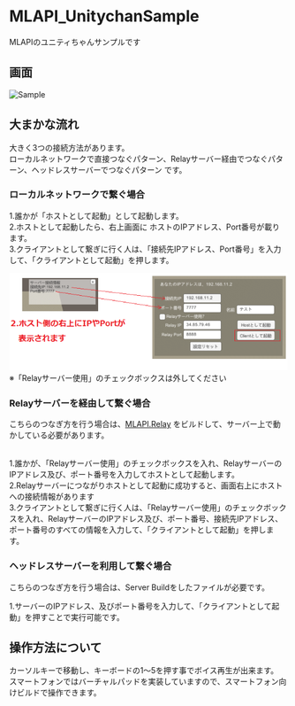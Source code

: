 # MLAPI_UnitychanSample
MLAPIのユニティちゃんサンプルです

## 画面
![Sample](docs/Sample.gif "Sample")


## 大まかな流れ
大きく3つの接続方法があります。<br />
ローカルネットワークで直接つなぐパターン、Relayサーバー経由でつなぐパターン、ヘッドレスサーバーでつなぐパターン です。<br />


### ローカルネットワークで繋ぐ場合
1.誰かが「ホストとして起動」として起動します。 <br />
2.ホストとして起動したら、右上画面に ホストのIPアドレス、Port番号が載ります。<br />
3.クライアントとして繋ぎに行く人は、「接続先IPアドレス、Port番号」を入力して、「クライアントとして起動」を押します。<br />

![](docs/LANHost.png)
※「Relayサーバー使用」のチェックボックスは外してください

### Relayサーバーを経由して繋ぐ場合

こちらのつなぎ方を行う場合は、[MLAPI.Relay](https://github.com/MidLevel/MLAPI.Relay) をビルドして、サーバー上で動かしている必要があります。<br />
<br />

1.誰かが、「Relayサーバー使用」のチェックボックスを入れ、RelayサーバーのIPアドレス及び、ポート番号を入力してホストとして起動します。<br />
2.Relayサーバーにつながりホストとして起動に成功すると、画面右上にホストへの接続情報があります<br />
3.クライアントとして繋ぎに行く人は、「Relayサーバー使用」のチェックボックスを入れ、RelayサーバーのIPアドレス及び、ポート番号、接続先IPアドレス、ポート番号のすべての情報を入力して、「クライアントとして起動」を押します。<br />

### ヘッドレスサーバーを利用して繋ぐ場合

こちらのつなぎ方を行う場合は、Server Buildをしたファイルが必要です。<br />


1.サーバーのIPアドレス、及びポート番号を入力して、「クライアントとして起動」を押すことで実行可能です。

## 操作方法について
カーソルキーで移動し、キーボードの1～5を押す事でボイス再生が出来ます。<br />
スマートフォンではバーチャルパッドを実装していますので、スマートフォン向けビルドで操作できます。<br />


